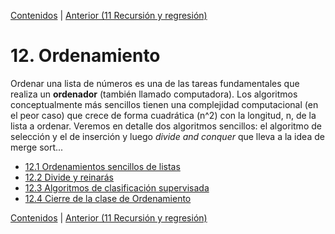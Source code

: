 [Contenidos](../Contenidos.md) \| [Anterior (11 Recursión y regresión)](../11_Recursion/00_Resumen.md)

# 12. Ordenamiento
Ordenar una lista de números es una de las tareas fundamentales que realiza un **ordenador** (también llamado computadora). Los algoritmos conceptualmente más sencillos tienen una complejidad computacional (en el peor caso) que crece de forma cuadrática (n^2) con la longitud, n, de la lista a ordenar.  Veremos en detalle dos algoritmos sencillos: el algoritmo de selección y el de inserción y luego *divide and conquer* que lleva a la idea de merge sort...






* [12.1 Ordenamientos sencillos de listas](01_Ordenamiento_sencillo.md)
* [12.2 Divide y reinarás](02_Divide_and_Conquer.md)
* [12.3 Algoritmos de clasificación supervisada](03_introduccion_al_AA.md)
* [12.4 Cierre de la clase de Ordenamiento](04_Cierre.md)


[Contenidos](../Contenidos.md) \| [Anterior (11 Recursión y regresión)](../11_Recursion/00_Resumen.md)
